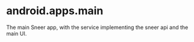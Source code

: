 android.apps.main
=================

The main Sneer app, with the service implementing the sneer api and the main UI.
